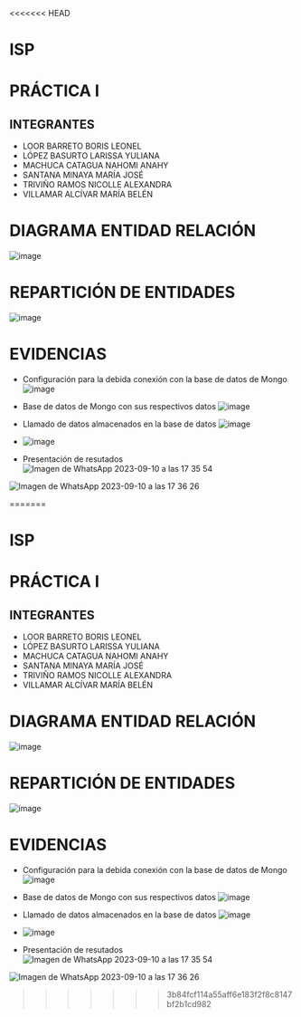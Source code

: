 <<<<<<< HEAD
# ISP
# PRÁCTICA I
## INTEGRANTES 
* LOOR BARRETO BORIS LEONEL
* LÓPEZ BASURTO LARISSA YULIANA 
* MACHUCA CATAGUA NAHOMI ANAHY
* SANTANA MINAYA MARÍA JOSÉ
* TRIVIÑO RAMOS NICOLLE ALEXANDRA
* VILLAMAR ALCÍVAR MARÍA BELÉN

 # DIAGRAMA ENTIDAD RELACIÓN

  ![image](https://github.com/NahomiMachuca/ISP/assets/89893604/96d19cb2-47c9-4d15-b627-df56ca3ab56d)

# REPARTICIÓN DE ENTIDADES 

![image](https://github.com/NahomiMachuca/ISP/assets/89893604/ad0fc197-691f-4702-b23e-99919fb4cc65)

# EVIDENCIAS 
* Configuración para la debida conexión con la base de datos de Mongo
![image](https://github.com/NahomiMachuca/ISP/assets/89893604/2117fa74-7927-48a0-9523-a3dfa16d7558)

* Base de datos de Mongo con sus respectivos datos
  ![image](https://github.com/NahomiMachuca/ISP/assets/89893604/4794bbe4-5670-41c0-b61e-2db525eee567)

* Llamado de datos almacenados en la base de datos
  ![image](https://github.com/NahomiMachuca/ISP/assets/89893604/a24d9fa3-5974-42a8-bae7-9564354124a0)

* ![image](https://github.com/NahomiMachuca/ISP/assets/89893604/ec9403be-1e53-4249-bcb1-3662aa670b13)

* Presentación de resutados 
![Imagen de WhatsApp 2023-09-10 a las 17 35 54](https://github.com/Majo-SM/NOVENO_A/assets/79738467/f42c8c56-5b3f-48ab-94ce-13fc3d93960a)

![Imagen de WhatsApp 2023-09-10 a las 17 36 26](https://github.com/Majo-SM/NOVENO_A/assets/79738467/35780083-b9d1-42a4-bf10-d7e8c6637b3d)

=======
# ISP
# PRÁCTICA I
## INTEGRANTES 
* LOOR BARRETO BORIS LEONEL
* LÓPEZ BASURTO LARISSA YULIANA 
* MACHUCA CATAGUA NAHOMI ANAHY
* SANTANA MINAYA MARÍA JOSÉ
* TRIVIÑO RAMOS NICOLLE ALEXANDRA
* VILLAMAR ALCÍVAR MARÍA BELÉN

 # DIAGRAMA ENTIDAD RELACIÓN

  ![image](https://github.com/NahomiMachuca/ISP/assets/89893604/96d19cb2-47c9-4d15-b627-df56ca3ab56d)

# REPARTICIÓN DE ENTIDADES 

![image](https://github.com/NahomiMachuca/ISP/assets/89893604/ad0fc197-691f-4702-b23e-99919fb4cc65)

# EVIDENCIAS 
* Configuración para la debida conexión con la base de datos de Mongo
![image](https://github.com/NahomiMachuca/ISP/assets/89893604/2117fa74-7927-48a0-9523-a3dfa16d7558)

* Base de datos de Mongo con sus respectivos datos
  ![image](https://github.com/NahomiMachuca/ISP/assets/89893604/4794bbe4-5670-41c0-b61e-2db525eee567)

* Llamado de datos almacenados en la base de datos
  ![image](https://github.com/NahomiMachuca/ISP/assets/89893604/a24d9fa3-5974-42a8-bae7-9564354124a0)

* ![image](https://github.com/NahomiMachuca/ISP/assets/89893604/ec9403be-1e53-4249-bcb1-3662aa670b13)

* Presentación de resutados 
![Imagen de WhatsApp 2023-09-10 a las 17 35 54](https://github.com/Majo-SM/NOVENO_A/assets/79738467/f42c8c56-5b3f-48ab-94ce-13fc3d93960a)

![Imagen de WhatsApp 2023-09-10 a las 17 36 26](https://github.com/Majo-SM/NOVENO_A/assets/79738467/35780083-b9d1-42a4-bf10-d7e8c6637b3d)

>>>>>>> 3b84fcf114a55aff6e183f2f8c8147bf2b1cd982
